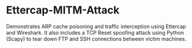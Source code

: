 # Ettercap-MITM-Attack
Demonstrates ARP cache poisoning and traffic interception using Ettercap and Wireshark. It also includes a TCP Reset spoofing attack using Python (Scapy) to tear down FTP and SSH connections between victim machines.
